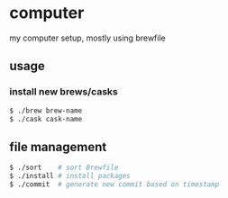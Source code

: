 # computer

my computer setup, mostly using brewfile

## usage

### install new brews/casks

```sh
$ ./brew brew-name
$ ./cask cask-name
```

## file management

```sh
$ ./sort    # sort Brewfile
$ ./install # install packages
$ ./commit  # generate new commit based on timestamp
```
